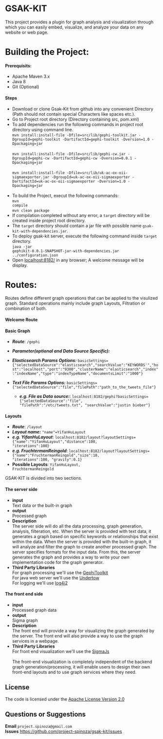 
# GSAK-KIT 

This project provides a plugin for graph analysis and visualization through which you can easily embed, visualize, and analyze your data on any website or web page.<br>

# Building the Project:

#### Prerequisits: 
  * Apache Maven 3.x <br>
  * Java 8 <br>
  * Git (Optional)<br>

#### Steps 
  * Download or clone Gsak-Kit from github into any convenient Directory (Path should not contain special Characters like spaces etc.). <br>
  * Go to Project root directory (Directory containing src, pom.xml) <br>
  * To add dependencies run the following commands in project root directory using command line.</br>
     `mvn install:install-file -Dfile=src/lib/gephi-toolkit.jar -DgroupId=gephi-toolkit -DartifactId=gephi-toolkit -Dversion=1.0 -Dpackaging=jar`</br></br>
      `mvn install:install-file -Dfile=src/lib/gephi-cw.jar -DgroupId=gephi-cw -DartifactId=gephi-cw -Dversion=0.0.1 -Dpackaging=jar`</br></br>
     `mvn install:install-file -Dfile=src/lib/uk-ac-ox-oii-sigmaexporter.jar -DgroupId=uk-ac-ox-oii-sigmaexporter -DartifactId=uk-ac-ox-oii-sigmaexporter -Dversion=1.0 -Dpackaging=jar`</br></br>
  * To build the Project, execut the following commands:<br>
      <code>mvn compile</code><br>
      <code>mvn clean package</code><br>
  * If compilation completed without any error, a <code>target</code> directory will be created inside project root directory. <br>
  * The <code>target</code> directory should contain a jar file with possible name <code>gsak-kit-with-dependencies.jar</code>.<br>
  * To deploy gsak-kit server, execute the following command inside <code>target</code> directory.<br>
      <code>java -jar gephikit-0.0.1-SNAPSHOT-jar-with-dependencies.jar ../configuration.json</code><br>
  * Open <a href="localhost:8182/">localhost:8182/</a> in any browser; A welcome message will be display.<br>
  
  
# Routes:
  Routes define different graph operations that can be applied to the visulized graph. Standard operations mainly include  graph Layouts, Filtration or combination of both.
#### Welcome Route
#### Basic Graph
  * *__Route__*: <code>/gephi</code> <br>
  * *__Parameter(optional and Data Source Specific):__*
  * *__Elasticsearch Params Options:__* <code>basicSettings={"selectedDataSource":"elasticsearch","searchValue":"KEYWORDS'","host":"localhost","port":"9300","clusterName":"elasticsearch","index":"indexName","type":"indexTypeName","documentsLimit":"1000"}</code> <br>

* *__Text File Params Options:__* <code>basicSettings={"selectedDataSource":"file","filePath":"path_to_the_tweets_file"}</code> <br>
  * *__e.g. File as Data source:__*: <code>localhost:8182/gephi?basicSettings={"selectedDataSource":"file", "filePath":"/etc/tweets.txt", "searchValue":"justin bieber"} </code> <br>
#### Layouts
  * *__Route__*: <code>/layout</code> <br>
  * *__Layout name:__* <code>"name"=YifanHuLayout</code> <br>
  * *__e.g. YifanHuLayout__*: <code>localhost:8182/layout?layoutSettings={"name":"YifanHuLayout","distance":100, "iterations":100}</code> <br>
  * *__e.g. FruchtermanReingold__*: <code>localhost:8182/layout?layoutSettings={"name":"FruchtermanReingold","size":10, "iterations":100, "gravity":0.1}</code> <br>
  * __Possible Layouts__: <code>YifanHuLayout, FruchtermanReingold</code>


GSAK-KIT is divided into two sections.
#### The server side 
  * **input** <br>Text data or the built-in graph<br>
  * **output**<br>Processed graph<br>
  * **Description** <br>
 The server side will do all the data processing, graph generation, analysis, filteration, etc.
 When the server is provided with text data, it generates a graph based on specific keywords or relationships that exist   within the data.
 When the server is provided with the built-in graph, it will analyze and filter the graph to create another processed graph.  The server specifies formats for the input data. From this, the server generates the graph and provides a way to write your  own implementation code for the graph generator. <br>
  * **Third Party Libraries**<br> 
For graph processing we'll use the [GephiToolkit](https://gephi.org/toolkit/) <br>
For java web server we'll use the [Undertow](https://github.com/undertow-io/undertow) <br>
For logging we'll use [log4j2](https://github.com/logentries/le_java/wiki/Log4j2)

#### The front end side 
  * **input** <br> Processed graph data <br> 
  * **output** <br> Sigma graph <br>
  * **Description** <br> The front end will provide a way for visualizing the graph generated by the server. The front end will also provide a way to use the graph services in a webpage. <br>
  * **Third Party Libraries** <br> For front end visualization we'll use the [SigmaJs](http://sigmajs.org/) <br><br>
  The front-end visualization is completely independent of the backend graph generation/processing, it will enable users to design their own front-end layouts and to use graph services where they need.
  
## License
The code is licensed under the [Apache License Version 2.0](http://www.apache.org/licenses/LICENSE-2.0)
<br>

## Questions or Suggestions
**Email** `project.spinoza@gmail.com`<br>
**Issues** https://github.com/project-spinoza/gsak-kit/issues
